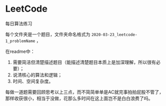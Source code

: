 # LeetCode

每日算法练习

每个文件夹是一个题目，文件夹命名格式为 `2020-03-23_leetcode-1_problemName` ，

在readme中：

1. 需要简洁但清楚描述题目（能描述清楚题目本质上是加深理解，所以很有必要）；
2. 说清核心的算法和逻辑；
3. 时间、空间复杂度。

每做一道题需要回顾思考以上三点，而不简简单单是AC就完事拍拍屁股不管了，那样收获很小，相当于没做，花那么多时间在这上面岂不是白白浪费了吗。
